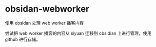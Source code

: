 # obsidan-webworker
使用 obsidan 处理 web worker 播客内容

尝试把 web worker 播客的内容从 siyuan 迁移到 obsidian 上进行管理，使用 github 进行存储。